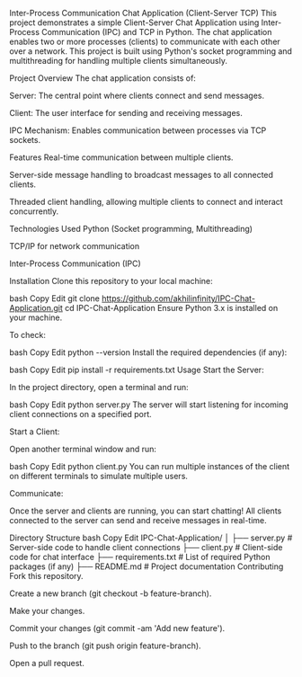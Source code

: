 Inter-Process Communication Chat Application (Client-Server TCP)
This project demonstrates a simple Client-Server Chat Application using Inter-Process Communication (IPC) and TCP in Python. The chat application enables two or more processes (clients) to communicate with each other over a network. This project is built using Python's socket programming and multithreading for handling multiple clients simultaneously.

Project Overview
The chat application consists of:

Server: The central point where clients connect and send messages.

Client: The user interface for sending and receiving messages.

IPC Mechanism: Enables communication between processes via TCP sockets.

Features
Real-time communication between multiple clients.

Server-side message handling to broadcast messages to all connected clients.

Threaded client handling, allowing multiple clients to connect and interact concurrently.

Technologies Used
Python (Socket programming, Multithreading)

TCP/IP for network communication

Inter-Process Communication (IPC)

Installation
Clone this repository to your local machine:

bash
Copy
Edit
git clone https://github.com/akhilinfinity/IPC-Chat-Application.git
cd IPC-Chat-Application
Ensure Python 3.x is installed on your machine.

To check:

bash
Copy
Edit
python --version
Install the required dependencies (if any):

bash
Copy
Edit
pip install -r requirements.txt
Usage
Start the Server:

In the project directory, open a terminal and run:

bash
Copy
Edit
python server.py
The server will start listening for incoming client connections on a specified port.

Start a Client:

Open another terminal window and run:

bash
Copy
Edit
python client.py
You can run multiple instances of the client on different terminals to simulate multiple users.

Communicate:

Once the server and clients are running, you can start chatting! All clients connected to the server can send and receive messages in real-time.

Directory Structure
bash
Copy
Edit
IPC-Chat-Application/
│
├── server.py           # Server-side code to handle client connections
├── client.py           # Client-side code for chat interface
├── requirements.txt    # List of required Python packages (if any)
├── README.md           # Project documentation
Contributing
Fork this repository.

Create a new branch (git checkout -b feature-branch).

Make your changes.

Commit your changes (git commit -am 'Add new feature').

Push to the branch (git push origin feature-branch).

Open a pull request.

